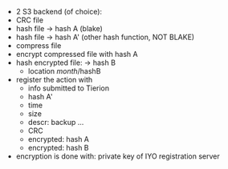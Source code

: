 

   - 2 S3 backend (of choice): 
- CRC file
- hash file -> hash A (blake)
- hash file -> hash A' (other hash function, NOT BLAKE)
- compress file
- encrypt compressed file with hash A
- hash encrypted file: -> hash B
   - location $month/$hashB
- register the action with 
   - info submitted to Tierion 
   - hash A'
   - time
   - size
   - descr: backup ...
   - CRC
   - encrypted: hash A
   - encrypted: hash B
- encryption is done with: private key of  IYO registration server
